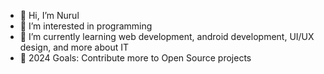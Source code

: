 - 👋 Hi, I’m Nurul
- 👀 I’m interested in programming
- 🌱 I’m currently learning web development, android development, UI/UX design, and more about IT
- 🥅 2024 Goals: Contribute more to Open Source projects
<!---
nurulmagfiraht/nurulmagfiraht is a ✨ special ✨ repository because its `README.md` (this file) appears on your GitHub profile.
You can click the Preview link to take a look at your changes.
--->
